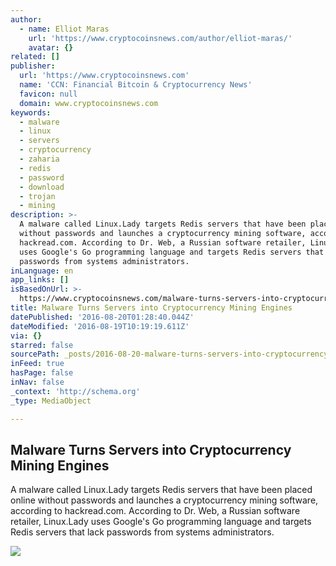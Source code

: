 ```yaml
---
author:
  - name: Elliot Maras
    url: 'https://www.cryptocoinsnews.com/author/elliot-maras/'
    avatar: {}
related: []
publisher:
  url: 'https://www.cryptocoinsnews.com'
  name: 'CCN: Financial Bitcoin & Cryptocurrency News'
  favicon: null
  domain: www.cryptocoinsnews.com
keywords:
  - malware
  - linux
  - servers
  - cryptocurrency
  - zaharia
  - redis
  - password
  - download
  - trojan
  - mining
description: >-
  A malware called Linux.Lady targets Redis servers that have been placed online
  without passwords and launches a cryptocurrency mining software, according to
  hackread.com. According to Dr. Web, a Russian software retailer, Linux.Lady
  uses Google's Go programming language and targets Redis servers that lack
  passwords from systems administrators.
inLanguage: en
app_links: []
isBasedOnUrl: >-
  https://www.cryptocoinsnews.com/malware-turns-servers-into-cryptocurrency-mining-engines/
title: Malware Turns Servers into Cryptocurrency Mining Engines
datePublished: '2016-08-20T01:28:40.044Z'
dateModified: '2016-08-19T10:19:19.611Z'
via: {}
starred: false
sourcePath: _posts/2016-08-20-malware-turns-servers-into-cryptocurrency-mining-engines.md
inFeed: true
hasPage: false
inNav: false
_context: 'http://schema.org'
_type: MediaObject

---
```

<article style=""><h1>Malware Turns Servers into Cryptocurrency Mining Engines</h1><p>A malware called Linux.Lady targets Redis servers that have been placed online without passwords and launches a cryptocurrency mining software, according to hackread.com. According to Dr. Web, a Russian software retailer, Linux.Lady uses Google's Go programming language and targets Redis servers that lack passwords from systems administrators.</p><img src="https://www.cryptocoinsnews.com/wp-content/uploads/2016/08/Malware-Turns-Servers-into-Cryptocurrency-Mining-Engines.jpg" /></article>